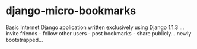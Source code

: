# django-micro-bookmarks
Basic Internet Django application written exclusively using Django 1.1.3 ... invite friends - follow other users - post bookmarks - share publicly... newly bootstrapped...
